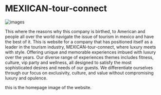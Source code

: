 

# MEXIICAN-tour-connect
![images](https://github.com/Festus-Okafor/mexican-tour-connect/blob/main/public/images/screenshot1.jpg)


This where the reasons why this company is birthed, to American and people all over the world navigate the issue of tourism in mexico and have the best of it.
This is website for a company that has positioned  itself as a leader in the tourism industry, MEXICAN-tour-connect, where luxury meets with style. Offering unique and memorable experiences imbued with luxury over the years. Our diverse range of experiences themes includes fitness, culture, vip party and wellness, all designed to satisfy the most sophisticated desires and needs of our guests. We differentiate ourselves through our focus on exclusivity, culture, and value without compromising luxury and opulence.

this is the homepage image of the website.



